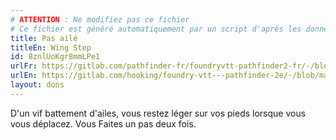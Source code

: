 ```yaml
---
# ATTENTION : Ne modifiez pas ce fichier
# Ce fichier est généré automatiquement par un script d'après les données du module Foundry VTT officiel et de sa traduction
title: Pas ailé
titleEn: Wing Step
id: 8znlUoKgr8mmLPe1
urlFr: https://gitlab.com/pathfinder-fr/foundryvtt-pathfinder2-fr/-/blob/master/data/feats/8znlUoKgr8mmLPe1.htm
urlEn: https://gitlab.com/hooking/foundry-vtt---pathfinder-2e/-/blob/master/packs/data/feats.db/wing-step.json
layout: dons
---
```

D'un vif battement d'ailes, vous restez léger sur vos pieds lorsque vous vous déplacez. Vous Faites un pas deux fois.
